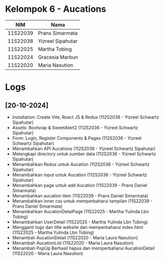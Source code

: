 # Kelompok 6 - Aucations

| NIM      | Nama              |
| -------- | ----------------- |
| 11S22039 | Prans Simarmata   |
| 11S22038 | Yizreel Sipahutar |
| 11S22025 | Martha Tobing     |
| 11S22024 | Gracesia Marbun   |
| 11S22020 | Maria Nasution    |

# Logs

## [20-10-2024]
- Installation: Create Vite, React JS & Redux (112S2036 - Yizreel Schwartz Sipahutar)
- Assets: Bootsrap & SweetAlert2 (112S2036 - Yizreel Schwartz Sipahutar)
- Form: Login, Register Components & Pages (112S2036 - Yizreel Schwartz Sipahutar)
- Menambahkan API Aucations (112S2036 - Yizreel Schwartz Sipahutar)
- Melengkapi directory untuk sumber data (112S2036 - Yizreel Schwartz Sipahutar)
- Menambahkan Redux untuk Aucation (112S2036 - Yizreel Schwartz Sipahutar)
- Menambahkan input untuk Aucation (112S2036 - Yizreel Schwartz Sipahutar)
- Menambahkan page untuk add Aucation (11S22039 - Prans Daniel Simarmata)
- Menambahkan aucation item  (11S22039 - Prans Daniel Simarmata)
- Menambahkan inner css untuk memperbaharui tampilan (11S22039 - Prans Daniel Simarmata)
- Menambahkan AucationDetaiPage (11S22025 - Martha Yulinda Lbn Tobing)
- Menambahkan UserDetail (11S22025 - Martha Yulinda Lbn Tobing)
- Mengganti logo dan title website dan memperbaharui index.html (11S22025 - Martha Yulinda Lbn Tobing)
- Menambah AucationDetail (11S22020 - Maria Laura Nasution)
- Menambah AucationList (11S22020 - Maria Laura Nasution)
- Menambah PopUp Berhasil hapus dan memperbaharui AucationDetail (11S22020 - Maria Laura Nasution)
  
  
